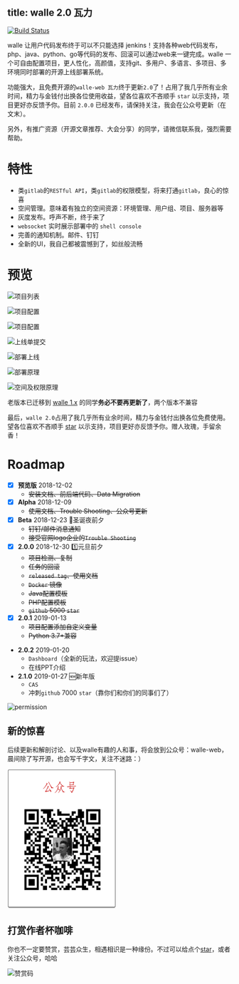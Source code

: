 title: walle 2.0 瓦力
---
[![Build Status](https://travis-ci.org/meolu/walle-web.svg?branch=master)](https://travis-ci.org/meolu/walle-web)


walle 让用户代码发布终于可以不只能选择 jenkins！支持各种web代码发布，php、java、python、go等代码的发布、回滚可以通过web来一键完成。walle 一个可自由配置项目，更人性化，高颜值，支持git、多用户、多语言、多项目、多环境同时部署的开源上线部署系统。

功能强大，且免费开源的`walle-web 瓦力`终于更新`2.0`了！占用了我几乎所有业余时间，精力与金钱付出换各位使用收益，望各位喜欢不吝顺手 `star` 以示支持，项目更好亦反馈予你。目前 `2.0.0` 已经发布，请保持关注，我会在公众号更新（在文末）。  

另外，有推广资源（开源文章推荐、大会分享）的同学，请微信联系我，强烈需要帮助。

特性
=========================
- 类`gitlab`的`RESTful API`，类`gitlab`的权限模型，将来打通`gitlab`，良心的惊喜
- 空间管理。意味着有独立的空间资源：环境管理、用户组、项目、服务器等
- 灰度发布。呼声不断，终于来了
- `websocket` 实时展示部署中的 `shell console`
- 完善的通知机制。邮件、钉钉
- 全新的UI，我自己都被震憾到了，如丝般流畅

预览
=========================

![项目列表](/docs/2/zh-cn/static/project-list.png)

![项目配置](/docs/2/zh-cn/static/project-edit.png)

![项目配置](/docs/2/zh-cn/static/project_java_tomcat.png)

![上线单提交](/docs/2/zh-cn/static/task_select_commit.png)

![部署上线](/docs/2/zh-cn/static/deploy-console.png)

![部署原理](/docs/2/zh-cn/static/walle-flow-relation.jpg)

![空间及权限原理](/docs/2/zh-cn/static/permission.png)


老版本已迁移到 [walle 1.x](https://github.com/meolu/walle-web-v1.x) 的同学**务必不要再更新了**，两个版本不兼容

最后，`walle 2.0`占用了我几乎所有业余时间，精力与金钱付出换各位免费使用。望各位喜欢不吝顺手 [star](https://github.com/meolu/walle-web/) 以示支持，项目更好亦反馈予你。赠人玫瑰，手留余香！


Roadmap
=========================
- [x] **预览版**  2018-12-02
    - ~~安装文档、前后端代码、Data Migration~~
- [x] **Alpha** 2018-12-09
    - ~~使用文档、Trouble Shooting、公众号更新~~
- [x] **Beta** 2018-12-23 :santa:圣诞夜前夕
    - ~~钉钉/邮件消息通知~~
    - ~~接受官网logo企业的`Trouble Shooting`~~
- [x] **2.0.0**  2018-12-30 :one:元旦前夕
    - ~~项目检测、复制~~
    - ~~任务的回滚~~
    - ~~`released tag`、使用文档~~
    - ~~`Docker` 镜像~~
    - ~~Java配置模板~~
    - ~~PHP配置模板~~
    - ~~`github` 5000 `star`~~
- [x] **2.0.1**  2019-01-13
    - ~~项目配置添加自定义变量~~
    - ~~Python 3.7+兼容~~
- **2.0.2**  2019-01-20
    - `Dashboard`（全新的玩法，欢迎提issue）
    - 在线PPT介绍
- **2.1.0**  2019-01-27 :new:新年版
    - `CAS`
    - 冲刺`github` 7000 `star`（靠你们和你们的同事们了）

![permission](/docs/2/zh-cn/static/roadmap.png)

## 新的惊喜
后续更新和解剖讨论、以及walle有趣的人和事，将会放到公众号：walle-web，晨间除了写开源，也会写千字文，关注不迷路：）

<img src="https://raw.githubusercontent.com/meolu/walle-web/master/screenshot/wechat-gzh.jpg" width="244" height="314" alt="公众号 walle-web" />


## 打赏作者杯咖啡
你也不一定要赞赏，芸芸众生，相遇相识是一种缘份。不过可以给点个[star](https://github.com/meolu/walle-web)，或者关注公众号，哈哈

<img src="https://raw.githubusercontent.com/meolu/walle-web/master/screenshot/appreciation-wechat.jpg" width="220" height="220" alt="赞赏码" />
